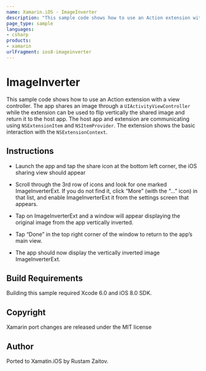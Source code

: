 ```yaml
---
name: Xamarin.iOS - ImageInverter
description: "This sample code shows how to use an Action extension with a view controller. The app shares an image through a UIActivityViewController #ios8"
page_type: sample
languages:
- csharp
products:
- xamarin
urlFragment: ios8-imageinverter
---
```

# ImageInverter

This sample code shows how to use an Action extension with a view
controller. The app shares an image through a
`UIActivityViewController` while the extension can be used to flip
vertically the shared image and return it to the host app. The host
app and extension are communicating using `NSExtensionItem` and
`NSItemProvider`. The extension shows the basic interaction with the
`NSExtensionContext`.


## Instructions

* Launch the app and tap the share icon at the bottom left corner, the
  iOS sharing view should appear

* Scroll through the 3rd row of icons and look for one marked
  ImageInverterExt. If you do not find it, click “More” (with the “…”
  icon) in that list, and enable ImageInverterExt it from the settings
  screen that appears.

* Tap on ImageInverterExt and a window will appear displaying the
  original image from the app vertically inverted.

* Tap “Done” in the top right corner of the window to return to the
  app’s main view.

* The app should now display the vertically inverted image
  ImageInverterExt.

## Build Requirements

Building this sample required Xcode 6.0 and iOS 8.0 SDK.

## Copyright

Xamarin port changes are released under the MIT license

## Author

Ported to Xamatin.iOS by Rustam Zaitov.
